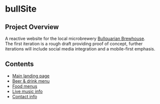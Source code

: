 # bullSite
## Project Overview
A reactive website for the local microbrewery [Bullquarian Brewhouse](https://g.co/kgs/qDyiLS2).  
The first iteration is a rough draft providing proof of concept, further iterations will include social media integration and a mobile-first emphasis. 

## Contents
- [Main landing page](https://github.com/elijrucker/bullSite/blob/main/index.html)
- [Beer & drink menu](https://github.com/elijrucker/bullSite/blob/main/brewGuide.html)
- [Food menus](https://github.com/elijrucker/bullSite/blob/main/menu.html)
- [Live music info](https://github.com/elijrucker/bullSite/blob/main/music.html)
- [Contact info](https://github.com/elijrucker/bullSite/blob/main/contact.html)
